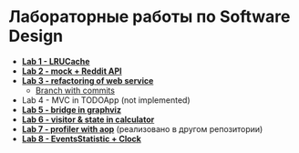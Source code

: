 # Лабораторные работы по Software Design

* [**Lab 1 - LRUCache**](./HW-1)
* [**Lab 2 - mock + Reddit API**](./HW-2)
* [**Lab 3 - refactoring of web service**](./HW-3)
  * [Branch with commits](https://github.com/geny200/itmo-SoftDesign-work/tree/HW-3)
* Lab 4 - MVC in TODOApp (not implemented)
* [**Lab 5 - bridge in graphviz**](./HW-5)
* [**Lab 6 - visitor & state in calculator**](./HW-6)
* [**Lab 7 - profiler with aop**](https://github.com/geny200/itmo-parallel-work/tree/master/CW2) (реализовано в другом репозитории)
* [**Lab 8 - EventsStatistic + Clock**](./HW-8)